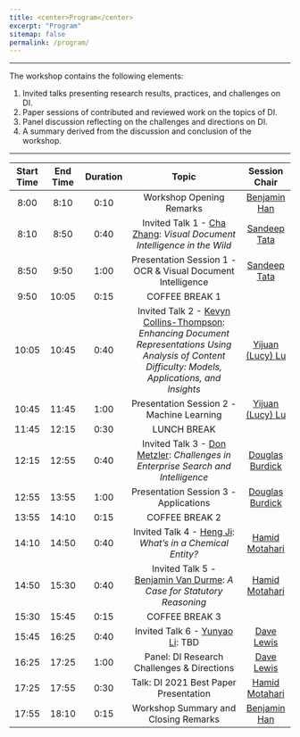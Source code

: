```yaml
---
title: <center>Program</center>
excerpt: "Program"
sitemap: false
permalink: /program/
---
```


------

The workshop contains the following elements:

1. Invited talks presenting research results, practices, and challenges on DI.
2. Paper sessions of contributed and reviewed work on the topics of DI.
3. Panel discussion reflecting on the challenges and directions on DI. 
4. A summary derived from the discussion and conclusion of the workshop.

------

| Start Time 	| End Time 	| Duration 	| Topic 	| Session Chair 	|
|:-:	|:-:	|:-:	|:-:	|:-:	|
| 8:00 	| 8:10 	| 0:10 	| Workshop Opening Remarks 	| [Benjamin Han](https://www.linkedin.com/in/benjaminhan/)	|
| 8:10 	| 8:50 	| 0:40 	| Invited Talk 1 - [Cha Zhang](https://www.microsoft.com/en-us/research/people/chazhang/): _Visual Document Intelligence in the Wild_	| [Sandeep Tata](https://research.google/people/SandeepTata/)	|
| 8:50 	| 9:50 	| 1:00 	| Presentation Session 1 - OCR & Visual Document Intelligence 	| [Sandeep Tata](https://research.google/people/SandeepTata/)	|
| 9:50 	| 10:05 	| 0:15 	| COFFEE BREAK 1 	|  	|
| 10:05 	| 10:45 	| 0:40 	| Invited Talk 2 - [Kevyn Collins-Thompson](http://www-personal.umich.edu/~kevynct/): _Enhancing Document Representations Using Analysis of Content Difficulty: Models, Applications, and Insights_	| [Yijuan (Lucy) Lu](https://www.linkedin.com/in/yijuan-lu-590b426/) |
| 10:45 	| 11:45 	| 1:00 	| Presentation Session 2 - Machine Learning 	| [Yijuan (Lucy) Lu](https://www.linkedin.com/in/yijuan-lu-590b426/) 	|
| 11:45  	| 12:15 	| 0:30 	| LUNCH BREAK  	|  	|
| 12:15 	| 12:55 	| 0:40 	| Invited Talk 3 - [Don Metzler](https://research.google/people/DonaldMetzler/): _Challenges in Enterprise Search and Intelligence_	| [Douglas Burdick](https://researcher.watson.ibm.com/researcher/view.php?person=us-drburdic) |
| 12:55 	| 13:55 	| 1:00 	| Presentation Session 3 - Applications	| [Douglas Burdick](https://researcher.watson.ibm.com/researcher/view.php?person=us-drburdic) |
| 13:55 	| 14:10 	| 0:15 	| COFFEE BREAK 2 	|  	|
| 14:10  	| 14:50 	| 0:40 	| Invited Talk 4 - [Heng Ji](https://cs.illinois.edu/about/people/faculty/hengji): _What’s in a Chemical Entity?_	| [Hamid Motahari](https://www.linkedin.com/in/hamidmotahari/) |
| 14:50 	| 15:30 	| 0:40 	| Invited Talk 5 - [Benjamin Van Durme](https://www.cs.jhu.edu/~vandurme/): _A Case for Statutory Reasoning_	| [Hamid Motahari](https://www.linkedin.com/in/hamidmotahari/) |
| 15:30 	| 15:45  	| 0:15 	| COFFEE BREAK 3 	|  	|
| 15:45 	| 16:25  	| 0:40 	| Invited Talk 6 - [Yunyao Li](https://researcher.watson.ibm.com/researcher/view.php?person=us-yunyaoli): TBD	| [Dave Lewis](https://www.linkedin.com/in/daviddlewis/)	|
| 16:25  	| 17:25  	| 1:00 	| Panel: DI Research Challenges & Directions 	| [Dave Lewis](https://www.linkedin.com/in/daviddlewis/) |
| 17:25  	| 17:55  	| 0:30 	| Talk: DI 2021 Best Paper Presentation 	| [Hamid Motahari](https://www.linkedin.com/in/hamidmotahari/) |
| 17:55 	| 18:10 	| 0:15 	| Workshop Summary and Closing Remarks 	| [Benjamin Han](https://www.linkedin.com/in/benjaminhan/)	|

